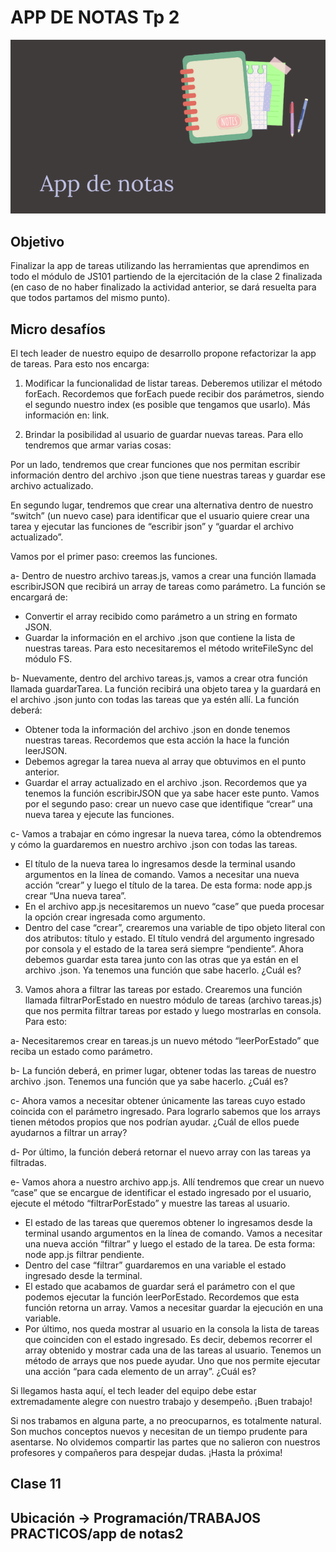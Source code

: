 # APP DE NOTAS Tp 2

![portada](img/cover.png)

## Objetivo
Finalizar la app de tareas utilizando las herramientas que aprendimos en todo el módulo
de JS101 partiendo de la ejercitación de la clase 2 finalizada (en caso de no haber finalizado la actividad anterior, se dará resuelta para que todos
partamos del mismo punto).

## Micro desafíos
El tech leader de nuestro equipo de desarrollo propone refactorizar la app de tareas. Para
esto nos encarga:

1. Modificar la funcionalidad de listar tareas. Deberemos utilizar el método forEach.
Recordemos que forEach puede recibir dos parámetros, siendo el segundo nuestro
index (es posible que tengamos que usarlo).
Más información en: link.

2. Brindar la posibilidad al usuario de guardar nuevas tareas. Para ello tendremos que
armar varias cosas:

Por un lado, tendremos que crear funciones que nos permitan escribir
información dentro del archivo .json que tiene nuestras tareas y guardar ese
archivo actualizado.

En segundo lugar, tendremos que crear una alternativa dentro de nuestro “switch”
(un nuevo case) para identificar que el usuario quiere crear una tarea y ejecutar las
funciones de “escribir json” y “guardar el archivo actualizado”.

Vamos por el primer paso: creemos las funciones.

a- Dentro de nuestro archivo tareas.js, vamos a crear una función llamada
escribirJSON que recibirá un array de tareas como parámetro. La función se
encargará de:
- Convertir el array recibido como parámetro a un string en formato
JSON.
- Guardar la información en el archivo .json que contiene la lista de
nuestras tareas. Para esto necesitaremos el método writeFileSync del
módulo FS.

b- Nuevamente, dentro del archivo tareas.js, vamos a crear otra función
llamada guardarTarea. La función recibirá una objeto tarea y la guardará en
el archivo .json junto con todas las tareas que ya estén allí. La función
deberá:

- Obtener toda la información del archivo .json en donde tenemos
nuestras tareas. Recordemos que esta acción la hace la función
leerJSON.
- Debemos agregar la tarea nueva al array que obtuvimos en el punto
anterior.
- Guardar el array actualizado en el archivo .json. Recordemos que ya
tenemos la función escribirJSON que ya sabe hacer este punto.
Vamos por el segundo paso: crear un nuevo case que identifique
“crear” una nueva tarea y ejecute las funciones.

c- Vamos a trabajar en cómo ingresar la nueva tarea, cómo la obtendremos y
cómo la guardaremos en nuestro archivo .json con todas las tareas.
- El título de la nueva tarea lo ingresamos desde la terminal usando
argumentos en la línea de comando. Vamos a necesitar una nueva
acción “crear” y luego el título de la tarea. De esta forma: node app.js
crear “Una nueva tarea”.
- En el archivo app.js necesitaremos un nuevo “case” que pueda
procesar la opción crear ingresada como argumento.
- Dentro del case “crear”, crearemos una variable de tipo objeto literal
con dos atributos: título y estado. El título vendrá del argumento
ingresado por consola y el estado de la tarea será siempre
“pendiente”.
Ahora debemos guardar esta tarea junto con las otras que ya están
en el archivo .json. Ya tenemos una función que sabe hacerlo. ¿Cuál
es?

3. Vamos ahora a filtrar las tareas por estado. Crearemos una función llamada
filtrarPorEstado en nuestro módulo de tareas (archivo tareas.js) que nos permita
filtrar tareas por estado y luego mostrarlas en consola. Para esto:

a- Necesitaremos crear en tareas.js un nuevo método “leerPorEstado” que
reciba un estado como parámetro.

b- La función deberá, en primer lugar, obtener todas las tareas de nuestro
archivo .json. Tenemos una función que ya sabe hacerlo. ¿Cuál es?

c- Ahora vamos a necesitar obtener únicamente las tareas cuyo estado coincida
con el parámetro ingresado. Para lograrlo sabemos que los arrays tienen métodos propios que nos podrían ayudar. ¿Cuál de ellos puede ayudarnos a
filtrar un array?

d- Por último, la función deberá retornar el nuevo array con las tareas ya
filtradas.

e- Vamos ahora a nuestro archivo app.js. Allí tendremos que crear un nuevo
“case” que se encargue de identificar el estado ingresado por el usuario,
ejecute el método “filtrarPorEstado” y muestre las tareas al usuario.

- El estado de las tareas que queremos obtener lo ingresamos desde la
terminal usando argumentos en la línea de comando. Vamos a
necesitar una nueva acción “filtrar” y luego el estado de la tarea. De
esta forma: node app.js filtrar pendiente.
- Dentro del case “filtrar” guardaremos en una variable el estado
ingresado desde la terminal.
- El estado que acabamos de guardar será el parámetro con el que
podemos ejecutar la función leerPorEstado. Recordemos que esta
función retorna un array. Vamos a necesitar guardar la ejecución en
una variable.
- Por último, nos queda mostrar al usuario en la consola la lista de
tareas que coinciden con el estado ingresado. Es decir, debemos
recorrer el array obtenido y mostrar cada una de las tareas al usuario.
Tenemos un método de arrays que nos puede ayudar. Uno que nos
permite ejecutar una acción “para cada elemento de un array”. ¿Cuál
es?

Si llegamos hasta aquí, el tech leader del equipo debe estar extremadamente alegre con
nuestro trabajo y desempeño. ¡Buen trabajo!

Si nos trabamos en alguna parte, a no preocuparnos, es totalmente natural. Son muchos
conceptos nuevos y necesitan de un tiempo prudente para asentarse. No olvidemos compartir
las partes que no salieron con nuestros profesores y compañeros para despejar dudas.
¡Hasta la próxima!

## Clase 11

## Ubicación -> Programación/TRABAJOS PRACTICOS/app de notas2